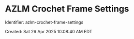 # AZLM Crochet Frame Settings

Identifier: azlm-crochet-frame-settings

Created: Sat 26 Apr 2025 10:08:40 AM EDT
